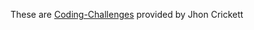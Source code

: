 These are [Coding-Challenges](https://codingchallenges.fyi/challenges/intro) provided by Jhon Crickett

